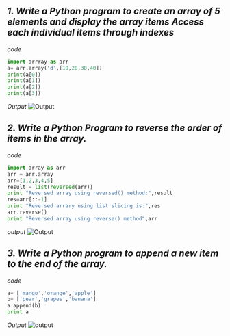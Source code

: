 ## *1. Write a Python program to create an array of 5 elements and display the array items Access each individual items through indexes*
_code_
```python
import arrray as arr
a= arr.array('d',[10,20,30,40])
print(a[0])
print(a[1])
print(a[2])
print(a[3])
```
_Output_ ![Output](https://user-images.githubusercontent.com/79211248/120897317-14435e80-c643-11eb-9932-349f3e023da6.png)
## *2. Write a Python Program to reverse the order of items in the array.*
_code_
```python
import array as arr
arr = arr.array
arr=[1,2,3,4,5]
result = list(reversed(arr))
print "Reversed array using reversed() method:",result
res=arr[::-1]
print "Reversed arrary using list slicing is:",res
arr.reverse()
print "Reversed array using reverse() method",arr
```
_output_ ![Output](https://user-images.githubusercontent.com/79211248/120897347-49e84780-c643-11eb-82f1-0b68982741dd.png)

## *3. Write a Python program to append a new item to the end of the array.*
_code_
```python
a= ['mango','orange','apple']
b= ['pear','grapes','banana']
a.append(b)
print a
```
_Output_ ![output](https://user-images.githubusercontent.com/79211248/120910863-18ea3000-c6a0-11eb-90f9-fb54346364ff.png)

##
